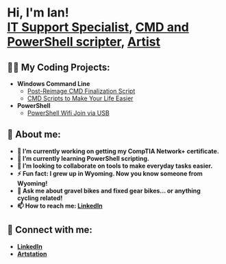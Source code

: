 <h1>Hi, I'm Ian! <br/><a href="https://www.linkedin.com/in/ianmcdonell/">IT Support Specialist</a>, <a href="https://github.com/wormosteeze">CMD and PowerShell scripter</a>, <a href="https://ianmcdonell.com/">Artist</a></h1>

<h2>👨‍💻 My Coding Projects:</h2>

- <b>Windows Command Line</b>
  - [Post-Reimage CMD Finalization Script](https://github.com/wormosteeze/post-img)
  - [CMD Scripts to Make Your Life Easier](https://github.com/wormosteeze/cmd-scripts)
- <b>PowerShell</b>
  - [PowerShell Wifi Join via USB](https://github.com/wormosteeze/powershell-scripts)

<h2>🤗 About me:</h2>

- <b>🔭 I’m currently working on getting my CompTIA Network+ certificate.
- <b>🌱 I’m currently learning PowerShell scripting.
- <b>👯 I’m looking to collaborate on tools to make everyday tasks easier.
- <b>⚡ Fun fact: I grew up in Wyoming. Now you know someone from Wyoming!
- <b>💬 Ask me about gravel bikes and fixed gear bikes... or anything cycling related!
- <b>📫 How to reach me: <a href="https://www.linkedin.com/in/ianmcdonell/">LinkedIn</a>

<h2> 🤳 Connect with me:</h2>

- [LinkedIn][linkedin]
- [Artstation][artstation]

[artstation]: https://www.artstation.com/ianm
[linkedin]: https://linkedin.com/in/ianmcdonell

<!--
based on the tips given in this video by JoshMadakor: https://www.youtube.com/watch?v=zgqfWLHNKLk
see also: https://github.com/joshmadakor1/joshmadakor1/blob/main/README.md

Here are some ideas to get you started:

- 🔭 I’m currently working on ...
- 🌱 I’m currently learning ...
- 👯 I’m looking to collaborate on ...
- 🤔 I’m looking for help with ...
- 💬 Ask me about ...
- 📫 How to reach me: ...
- 😄 Pronouns: ...
- ⚡ Fun fact: ...
-->
